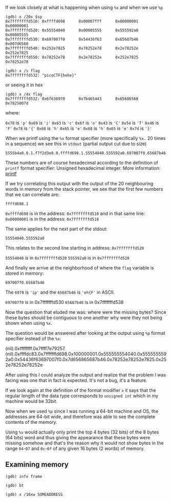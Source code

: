 If we look closely at what is happening when using `%x` and when we use `%p`

```
(gdb) x /20x $sp
0x7fffffffd510: 0xffffd698      0x00007fff      0x00000001      0x00000001
0x7fffffffd520: 0x55554040      0x00005555      0x555592a0      0x00005555
0x7fffffffd530: 0x697007f0      0x54436f63      0x65687b46      0x007d6568
0x7fffffffd540: 0x252e7825      0x78252e78      0x2e78252e      0x252e7825
0x7fffffffd550: 0x78252e78      0x2e78252e      0x252e7825      0x78252e78
```

```
(gdb) x /s flag
0x7fffffffd532: "picoCTF{hehe}"
```
or seeing it in hex

```
(gdb) x /4x flag
0x7fffffffd532: 0x6f636970      0x7b465443      0x65686568      0x7825007d
```

where:

`0x70` is `'p'`
`0x69` is `'i'`
`0x63` is `'c'`
`0x6f` is `'o'`
`0x43` is `'C'`
`0x54` is `'T'`
`0x46` is `'F'`
`0x78` is `'{'`
`0x68` is `'h'`
`0x65` is `'e'`
`0x68` is `'h'`
`0x65` is `'e'`
`0x7d` is `'}'`


When we printf using the `%x` format specifier (more specifically `%x.` 20
times in a sequence) we see this in `stdout` (partial output cut due to size)


```
5555b4a0.0.1.f7f2d3e0.0.ffffd698.1.55554040.555592a0.697007f0.65687b46.252e7825.2e78252e.78252e78
```

These numbers are of course hexadecimal according to the definition of
`printf` format specifier: Unsigned hexadecimal integer. More information: [printf](https://www.cplusplus.com/reference/cstdio/printf/)

If we try correlating this output with the output of the 20 neighbouring words in memory from the stack
pointer, we see that the first few numbers that we can correlate are:

`ffffd698.1`

`0xffffd698` is in the address: `0x7fffffffd510`
and in that same line:
`0x00000001` is in the address: `0x7fffffffd518`

The same applies for the next part of the stdout:

`55554040.555592a0`

This relates to the second line starting in address: `0x7fffffffd520`

`55554040` is in `0x7fffffffd520`
`555592a0` is in `0x7fffffffd528`

And finally we arrive at the neighborhood of where the `flag` variable is
stored in memory:

`697007f0.65687b46`

The `6970` is `'ip'` and the `65687b46` is `'eh{F'` in ASCII.

`697007f0` is in 0x7fffffffd530
`65687b46` is in 0x7fffffffd538


Now the question that eluded me was: where were the missing bytes?
Since these bytes should be contiguous to one another why were they not being
shown when using `%x`.

The question would be answered after looking at the output using `%p` format
specifier instead of the `%x`:

(nil).0xffffffff.0x7ffff7e79257.(nil).0xffffdc83.0x7fffffffd698.0x100000001.0x555555554040.0x5555555592a0.0x54436f63697007f0.0x7d656865687b46.0x78252e78252e7825.0x252e78252e78252e

After using this I could analyze the output and realize that the problem I was
facing was one that in fact is expected. It's not a bug, it's a feature.

If we look again at the definition of the format modifier `x` it says that the
regular length of the data type corresponds to `unsigned int` which in my
machine would be 32bit.

Now when we used `%p` since I was running a 64-bit machine and OS, the
addresses are 64-bit wide, and therefore was able to see the complete contents
of the memory.

Using `%x` would actually only print the top 4 bytes (32 bits) of the 8
bytes (64 bits) word and thus giving the appearance that these bytes were
missing somehow and that's the reason why it would not show bytes in the range
`04`-`07` and `0c`-`0f` of any given 16 bytes (2 words) of memory.



## Examining memory

```
(gdb) info frame
```

```
(gdb) bt
```

```
(gdb) x /10xw SOMEADDRESS
```
